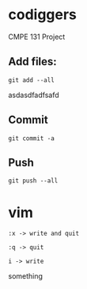 # codiggers
CMPE 131 Project


## Add files:

```
git add --all
```
asdasdfadfsafd
## Commit
```
git commit -a
```

## Push
```
git push --all
```

# vim

```
:x -> write and quit
```

```
:q -> quit
```

```
i -> write
```

something
